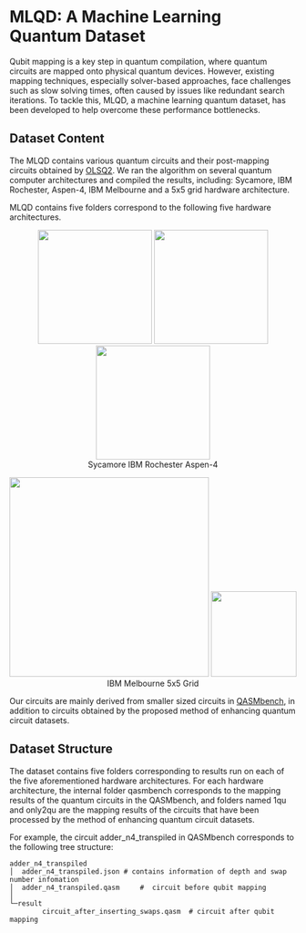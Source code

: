 # MLQD: A Machine Learning Quantum Dataset

Qubit mapping is a key step in quantum compilation, where quantum circuits are mapped onto physical quantum devices. However, existing mapping techniques, especially solver-based approaches, face challenges such as slow solving times, often caused by issues like redundant search iterations. To tackle this, MLQD, a machine learning quantum dataset, has been developed to help overcome these performance bottlenecks.

## Dataset Content

The MLQD contains various quantum circuits and their post-mapping circuits obtained by [OLSQ2](https://github.com/WanHsuanLin/OLSQ2). We ran the algorithm on several quantum computer architectures and compiled the results, including: Sycamore, IBM Rochester, Aspen-4, IBM Melbourne and a 5x5 grid hardware architecture.

MLQD contains five folders correspond to the following five hardware architectures.


<p align = "center">    
<img  src="https://github.com/user-attachments/assets/34518672-89d4-48d8-9702-e6b958f36d27" width="200" />
<img  src="https://github.com/user-attachments/assets/d3678d43-96ef-4eb2-85f1-5f37f055d765" width="200" />
<img  src="https://github.com/user-attachments/assets/4f764ed7-7770-4c10-8f71-3fb30b369a6b" width="200" />
<br>
         Sycamore               IBM Rochester               Aspen-4
</p>

<p align = "center">    
<img  src="https://github.com/user-attachments/assets/2a471efe-469f-493e-898f-07ae622e6efa" width="350" />
<img  src="https://github.com/user-attachments/assets/dac400ba-c445-458f-b0eb-db1c5105ae92" width="150" />
<br>
                  IBM Melbourne               5x5 Grid
</p>

Our circuits are mainly derived from smaller sized circuits in [QASMbench](https://github.com/pnnl/QASMBench), in addition to circuits obtained by the proposed method of enhancing quantum circuit datasets.

## Dataset Structure

The dataset contains five folders corresponding to results run on each of the five aforementioned hardware architectures. For each hardware architecture, the internal folder qasmbench corresponds to the mapping results of the quantum circuits in the QASMbench, and folders named 1qu and only2qu are the mapping results of the circuits that have been processed by the method of enhancing quantum circuit datasets.

For example, the circuit adder_n4_transpiled in QASMbench corresponds to the following tree structure:
```plaintext
adder_n4_transpiled
│  adder_n4_transpiled.json	# contains information of depth and swap number infomation
│  adder_n4_transpiled.qasm     #  circuit before qubit mapping
│
└─result
        circuit_after_inserting_swaps.qasm	# circuit after qubit mapping
```

 
